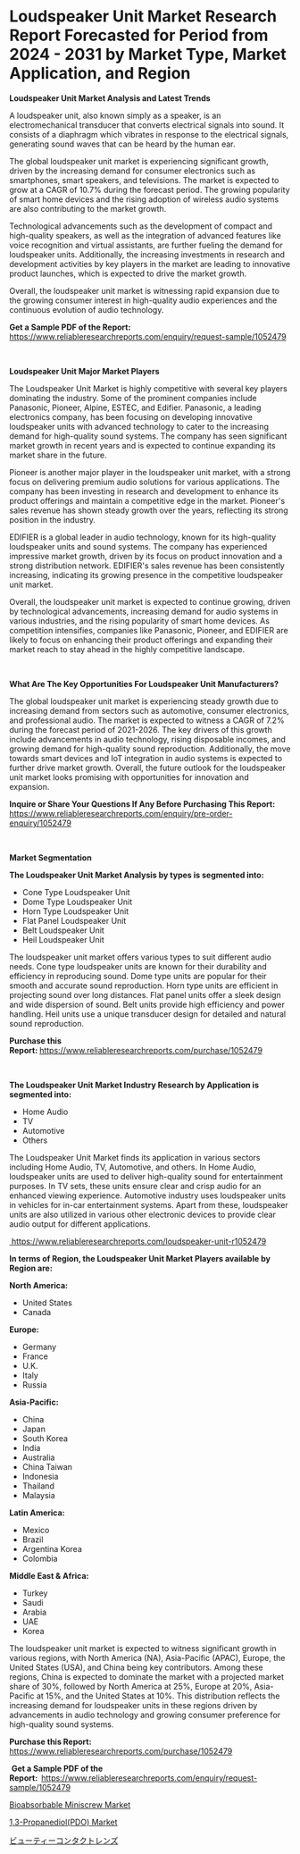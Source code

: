 <p><h1>Loudspeaker Unit Market Research Report Forecasted for Period from 2024 -  2031 by Market Type, Market Application, and Region</h1></p><p><strong>Loudspeaker Unit Market Analysis and Latest Trends</strong></p>
<p><p>A loudspeaker unit, also known simply as a speaker, is an electromechanical transducer that converts electrical signals into sound. It consists of a diaphragm which vibrates in response to the electrical signals, generating sound waves that can be heard by the human ear.</p><p>The global loudspeaker unit market is experiencing significant growth, driven by the increasing demand for consumer electronics such as smartphones, smart speakers, and televisions. The market is expected to grow at a CAGR of 10.7% during the forecast period. The growing popularity of smart home devices and the rising adoption of wireless audio systems are also contributing to the market growth.</p><p>Technological advancements such as the development of compact and high-quality speakers, as well as the integration of advanced features like voice recognition and virtual assistants, are further fueling the demand for loudspeaker units. Additionally, the increasing investments in research and development activities by key players in the market are leading to innovative product launches, which is expected to drive the market growth.</p><p>Overall, the loudspeaker unit market is witnessing rapid expansion due to the growing consumer interest in high-quality audio experiences and the continuous evolution of audio technology.</p></p>
<p><strong>Get a Sample PDF of the Report:&nbsp;</strong> <a href="https://www.reliableresearchreports.com/enquiry/request-sample/1052479">https://www.reliableresearchreports.com/enquiry/request-sample/1052479</a></p>
<p>&nbsp;</p>
<p><strong>Loudspeaker Unit Major Market Players</strong></p>
<p><p>The Loudspeaker Unit Market is highly competitive with several key players dominating the industry. Some of the prominent companies include Panasonic, Pioneer, Alpine, ESTEC, and Edifier. Panasonic, a leading electronics company, has been focusing on developing innovative loudspeaker units with advanced technology to cater to the increasing demand for high-quality sound systems. The company has seen significant market growth in recent years and is expected to continue expanding its market share in the future.</p><p>Pioneer is another major player in the loudspeaker unit market, with a strong focus on delivering premium audio solutions for various applications. The company has been investing in research and development to enhance its product offerings and maintain a competitive edge in the market. Pioneer's sales revenue has shown steady growth over the years, reflecting its strong position in the industry.</p><p>EDIFIER is a global leader in audio technology, known for its high-quality loudspeaker units and sound systems. The company has experienced impressive market growth, driven by its focus on product innovation and a strong distribution network. EDIFIER's sales revenue has been consistently increasing, indicating its growing presence in the competitive loudspeaker unit market.</p><p>Overall, the loudspeaker unit market is expected to continue growing, driven by technological advancements, increasing demand for audio systems in various industries, and the rising popularity of smart home devices. As competition intensifies, companies like Panasonic, Pioneer, and EDIFIER are likely to focus on enhancing their product offerings and expanding their market reach to stay ahead in the highly competitive landscape.</p></p>
<p>&nbsp;</p>
<p><strong>What Are The Key Opportunities For Loudspeaker Unit Manufacturers?</strong></p>
<p><p>The global loudspeaker unit market is experiencing steady growth due to increasing demand from sectors such as automotive, consumer electronics, and professional audio. The market is expected to witness a CAGR of 7.2% during the forecast period of 2021-2026. The key drivers of this growth include advancements in audio technology, rising disposable incomes, and growing demand for high-quality sound reproduction. Additionally, the move towards smart devices and IoT integration in audio systems is expected to further drive market growth. Overall, the future outlook for the loudspeaker unit market looks promising with opportunities for innovation and expansion.</p></p>
<p><strong>Inquire or Share Your Questions If Any Before Purchasing This Report:</strong> <a href="https://www.reliableresearchreports.com/enquiry/pre-order-enquiry/1052479">https://www.reliableresearchreports.com/enquiry/pre-order-enquiry/1052479</a></p>
<p>&nbsp;</p>
<p><strong>Market Segmentation</strong></p>
<p><strong>The Loudspeaker Unit Market Analysis by types is segmented into:</strong></p>
<p><ul><li>Cone Type Loudspeaker Unit</li><li>Dome Type Loudspeaker Unit</li><li>Horn Type Loudspeaker Unit</li><li>Flat Panel Loudspeaker Unit</li><li>Belt Loudspeaker Unit</li><li>Heil Loudspeaker Unit</li></ul></p>
<p><p>The loudspeaker unit market offers various types to suit different audio needs. Cone type loudspeaker units are known for their durability and efficiency in reproducing sound. Dome type units are popular for their smooth and accurate sound reproduction. Horn type units are efficient in projecting sound over long distances. Flat panel units offer a sleek design and wide dispersion of sound. Belt units provide high efficiency and power handling. Heil units use a unique transducer design for detailed and natural sound reproduction.</p></p>
<p><strong>Purchase this Report:&nbsp;</strong><a href="https://www.reliableresearchreports.com/purchase/1052479">https://www.reliableresearchreports.com/purchase/1052479</a></p>
<p>&nbsp;</p>
<p><strong>The Loudspeaker Unit Market Industry Research by Application is segmented into:</strong></p>
<p><ul><li>Home Audio</li><li>TV</li><li>Automotive</li><li>Others</li></ul></p>
<p><p>The Loudspeaker Unit Market finds its application in various sectors including Home Audio, TV, Automotive, and others. In Home Audio, loudspeaker units are used to deliver high-quality sound for entertainment purposes. In TV sets, these units ensure clear and crisp audio for an enhanced viewing experience. Automotive industry uses loudspeaker units in vehicles for in-car entertainment systems. Apart from these, loudspeaker units are also utilized in various other electronic devices to provide clear audio output for different applications.</p></p>
<p><a href="https://www.reliableresearchreports.com/loudspeaker-unit-r1052479">&nbsp;https://www.reliableresearchreports.com/loudspeaker-unit-r1052479</a></p>
<p><strong>In terms of Region, the Loudspeaker Unit Market Players available by Region are:</strong></p>
<p>
    <p> <strong> North America: </strong>
        <ul>
            <li>United States</li>
            <li>Canada</li>
        </ul>
        </p> 
    <p> <strong> Europe: </strong>
        <ul>
            <li>Germany</li>
            <li>France</li>
            <li>U.K.</li>
            <li>Italy</li>
            <li>Russia</li>
        </ul>
        </p> 
    <p> <strong> Asia-Pacific: </strong>
        <ul>
            <li>China</li>
            <li>Japan</li>
            <li>South Korea</li>
            <li>India</li>
            <li>Australia</li>
            <li>China Taiwan</li>
            <li>Indonesia</li>
            <li>Thailand</li>
            <li>Malaysia</li>
        </ul>
        </p> 
    <p> <strong> Latin America: </strong>
        <ul>
            <li>Mexico</li>
            <li>Brazil</li>
            <li>Argentina Korea</li>
            <li>Colombia</li>
        </ul>
        </p> 
    <p> <strong> Middle East & Africa: </strong>
        <ul>
            <li>Turkey</li>
            <li>Saudi</li>
            <li>Arabia</li>
            <li>UAE</li>
            <li>Korea</li>
        </ul>
    </p>
    </p>
<p><p>The loudspeaker unit market is expected to witness significant growth in various regions, with North America (NA), Asia-Pacific (APAC), Europe, the United States (USA), and China being key contributors. Among these regions, China is expected to dominate the market with a projected market share of 30%, followed by North America at 25%, Europe at 20%, Asia-Pacific at 15%, and the United States at 10%. This distribution reflects the increasing demand for loudspeaker units in these regions driven by advancements in audio technology and growing consumer preference for high-quality sound systems.</p></p>
<p><strong>Purchase this Report: </strong><a href="https://www.reliableresearchreports.com/purchase/1052479">https://www.reliableresearchreports.com/purchase/1052479</a></p>
<p>&nbsp;<strong>Get a Sample PDF of the Report:&nbsp;&nbsp;</strong><a href="https://www.reliableresearchreports.com/enquiry/request-sample/1052479">https://www.reliableresearchreports.com/enquiry/request-sample/1052479</a></p>
<p><strong></strong></p>
<p><p><a href="https://www.linkedin.com/pulse/insights-bioabsorbable-miniscrew-market-size-analysing-cmdoe?trackingId=FeS2G6cftr3vuMZsJ1GMxQ%3D%3D">Bioabsorbable Miniscrew Market</a></p><p><a href="https://www.linkedin.com/pulse/13-propanediolpdo-market-size-share-amp-trends-analysis-report-tlzre?trackingId=zIn8Dn%2BSgrMVBYjXapRi%2Bw%3D%3D">1,3-Propanediol(PDO) Market</a></p><p><a href="https://medium.com/@lenorakris2023/%E7%BE%8E%E5%AE%B9%E3%82%B3%E3%83%B3%E3%82%BF%E3%82%AF%E3%83%88%E3%83%AC%E3%83%B3%E3%82%BA%E5%B8%82%E5%A0%B4-%E7%AB%B6%E4%BA%89%E5%88%86%E6%9E%90-%E5%B8%82%E5%A0%B4%E3%83%88%E3%83%AC%E3%83%B3%E3%83%89-2031%E5%B9%B4%E3%81%BE%E3%81%A7%E3%81%AE%E4%BA%88%E6%B8%AC-d9bc03c9f34f">ビューティーコンタクトレンズ</a></p></p>